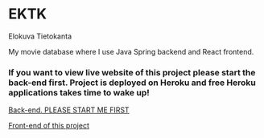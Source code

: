 # EKTK
Elokuva Tietokanta


My movie database where I use Java Spring backend and React frontend. 


### If you want to view live website of this project please start the back-end first. Project is deployed on Heroku and free Heroku applications takes time to wake up!

[Back-end. PLEASE START ME FIRST](https://ektk.herokuapp.com/api)

[Front-end of this project](https://ektkfrontti.herokuapp.com/)

